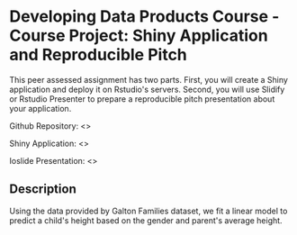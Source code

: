 # Developing Data Products Course - Course Project: Shiny Application and Reproducible Pitch
This peer assessed assignment has two parts. First, you will create a Shiny application and deploy it on Rstudio's servers. Second, you will use Slidify or Rstudio Presenter to prepare a reproducible pitch presentation about your application.

Github Repository: <>

Shiny Application: <>

Ioslide Presentation: <>

## Description

Using the data provided by Galton Families dataset, we fit a linear model to predict a child's height based on the gender and parent's average height.
